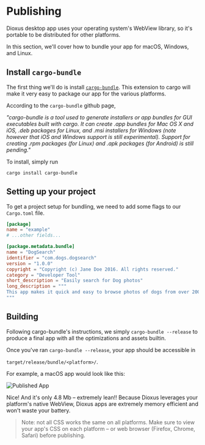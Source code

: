 # Publishing

Dioxus desktop app uses your operating system's WebView library, so it's portable to be distributed for other platforms.

In this section, we'll cover how to bundle your app for macOS, Windows, and Linux.

## Install `cargo-bundle`


The first thing we'll do is install [`cargo-bundle`](https://github.com/burtonageo/cargo-bundle). This extension to cargo will make it very easy to package our app for the various platforms.

According to the `cargo-bundle` github page, 



*"cargo-bundle is a tool used to generate installers or app bundles for GUI  executables built with cargo. It can create .app bundles for Mac OS X and iOS, .deb packages for Linux, and .msi installers for Windows (note however that iOS and Windows support is still experimental). Support for creating .rpm packages (for Linux) and .apk packages (for Android) is still pending."*


To install, simply run


`cargo install cargo-bundle`

## Setting up your project


To get a project setup for bundling, we need to add some flags to our `Cargo.toml` file. 


```toml
[package]
name = "example"
# ...other fields...

[package.metadata.bundle]
name = "DogSearch"
identifier = "com.dogs.dogsearch"
version = "1.0.0"
copyright = "Copyright (c) Jane Doe 2016. All rights reserved."
category = "Developer Tool"
short_description = "Easily search for Dog photos"
long_description = """
This app makes it quick and easy to browse photos of dogs from over 200 bree
"""
```


## Building

Following cargo-bundle's instructions, we simply `cargo-bundle --release` to produce a final app with all the optimizations and assets builtin.

Once you've ran `cargo-bundle --release`, your app should be accessible in

`target/release/bundle/<platform>/`.

For example, a macOS app would look like this:

![Published App](../images/publish.png)

Nice! And it's only 4.8 Mb – extremely lean!! Because Dioxus leverages your platform's native WebView, Dioxus apps are extremely memory efficient and won't waste your battery.

> Note: not all CSS works the same on all platforms. Make sure to view your app's CSS on each platform – or web browser (Firefox, Chrome, Safari) before publishing.

